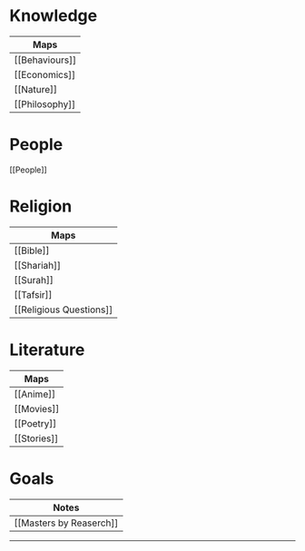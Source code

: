 # Knowledge
| Maps           |
| -------------- |
| [[Behaviours]] |
| [[Economics]]  |
| [[Nature]]     |
| [[Philosophy]] |

# People
[[People]]

# Religion
| Maps        |
| ----------- |
| [[Bible]]   |
| [[Shariah]] |
| [[Surah]]   |
| [[Tafsir]]  |
| [[Religious Questions]]            |

# Literature
| Maps        |
| ----------- |
| [[Anime]]   |
| [[Movies]]  |
| [[Poetry]]  |
| [[Stories]] |

# Goals
| Notes                   |
| ----------------------- |
| [[Masters by Reaserch]] |

---
